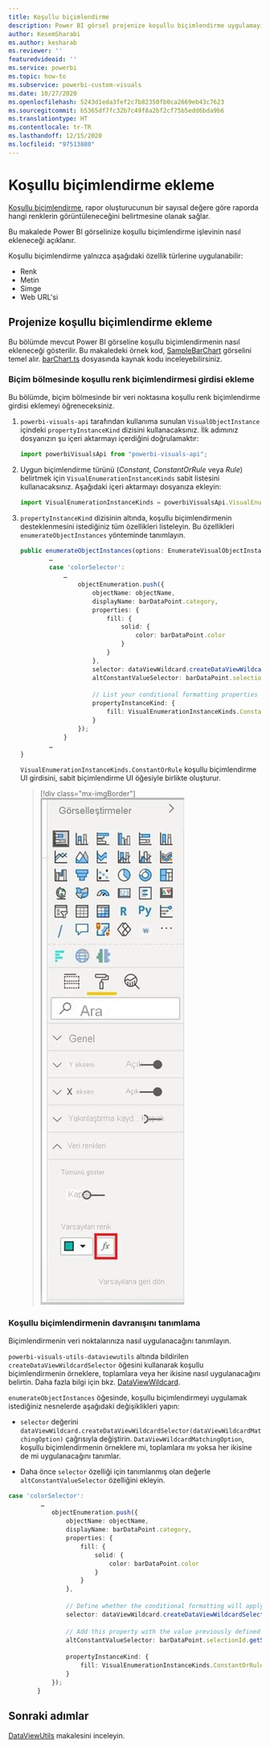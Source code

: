 ```yaml
---
title: Koşullu biçimlendirme
description: Power BI görsel projenize koşullu biçimlendirme uygulamayı öğrenin
author: KesemSharabi
ms.author: kesharab
ms.reviewer: ''
featuredvideoid: ''
ms.service: powerbi
ms.topic: how-to
ms.subservice: powerbi-custom-visuals
ms.date: 10/27/2020
ms.openlocfilehash: 5243d1eda3fef2c7b82350fb0ca2669eb43c7623
ms.sourcegitcommit: b5365df7fc32b7c49f8a2bf2cf75b5edd6bda9b6
ms.translationtype: HT
ms.contentlocale: tr-TR
ms.lasthandoff: 12/15/2020
ms.locfileid: "97513880"
---
```

# <a name="add-conditional-formatting"></a>Koşullu biçimlendirme ekleme

[Koşullu biçimlendirme](../../visuals/service-tips-and-tricks-for-color-formatting.md#conditional-formatting-for-visualizations), rapor oluşturucunun bir sayısal değere göre raporda hangi renklerin görüntüleneceğini belirtmesine olanak sağlar.

Bu makalede Power BI görselinize koşullu biçimlendirme işlevinin nasıl ekleneceği açıklanır.

Koşullu biçimlendirme yalnızca aşağıdaki özellik türlerine uygulanabilir:
* Renk
* Metin
* Simge
* Web URL'si

## <a name="add-conditional-formatting-to-your-project"></a>Projenize koşullu biçimlendirme ekleme

Bu bölümde mevcut Power BI görseline koşullu biçimlendirmenin nasıl ekleneceği gösterilir. Bu makaledeki örnek kod, [SampleBarChart](https://github.com/microsoft/PowerBI-visuals-sampleBarChart) görselini temel alır. [barChart.ts](https://github.com/microsoft/PowerBI-visuals-sampleBarChart/blob/master/src/barChart.ts) dosyasında kaynak kodu inceleyebilirsiniz.

### <a name="add-a-conditional-color-formatting-entry-in-the-format-pane"></a>Biçim bölmesinde koşullu renk biçimlendirmesi girdisi ekleme

Bu bölümde, biçim bölmesinde bir veri noktasına koşullu renk biçimlendirme girdisi eklemeyi öğreneceksiniz.

1. `powerbi-visuals-api` tarafından kullanıma sunulan `VisualObjectInstance` içindeki `propertyInstanceKind` dizisini kullanacaksınız. İlk adımınız dosyanızın şu içeri aktarmayı içerdiğini doğrulamaktır:

    ```typescript
    import powerbiVisualsApi from "powerbi-visuals-api";
    ```

2. Uygun biçimlendirme türünü (*Constant*, *ConstantOrRule* veya *Rule*) belirtmek için `VisualEnumerationInstanceKinds` sabit listesini kullanacaksınız. Aşağıdaki içeri aktarmayı dosyanıza ekleyin:

    ```typescript
    import VisualEnumerationInstanceKinds = powerbiVisualsApi.VisualEnumerationInstanceKinds;
    ```

3. `propertyInstanceKind` dizisinin altında, koşullu biçimlendirmenin desteklenmesini istediğiniz tüm özellikleri listeleyin. Bu özellikleri `enumerateObjectInstances` yönteminde tanımlayın.

    ```typescript
    public enumerateObjectInstances(options: EnumerateVisualObjectInstancesOptions): VisualObjectInstanceEnumeration {
            …
            case 'colorSelector':
                …
                    objectEnumeration.push({
                        objectName: objectName,
                        displayName: barDataPoint.category,
                        properties: {
                            fill: {
                                solid: {
                                    color: barDataPoint.color
                                }
                            }
                        },
                        selector: dataViewWildcard.createDataViewWildcardSelector(dataViewWildcard.DataViewWildcardMatchingOption.InstancesAndTotals),
                        altConstantValueSelector: barDataPoint.selectionId.getSelector(),

                        // List your conditional formatting properties
                        propertyInstanceKind: {
                            fill: VisualEnumerationInstanceKinds.ConstantOrRule
                        }
                    });
                }
            …
    }

    ```

    `VisualEnumerationInstanceKinds.ConstantOrRule` koşullu biçimlendirme UI girdisini, sabit biçimlendirme UI öğesiyle birlikte oluşturur.

    >[!div class="mx-imgBorder"]
    >![Power BI'da gösterildiği gibi, normal renk düğmesinin yanında koşullu biçimlendirme düğmesini gösteren ekran görüntüsü.](media/conditional-formatting/conditional-formatting-ui.png)

### <a name="define-how-conditional-formatting-behaves"></a>Koşullu biçimlendirmenin davranışını tanımlama

Biçimlendirmenin veri noktalarınıza nasıl uygulanacağını tanımlayın.

`powerbi-visuals-utils-dataviewutils` altında bildirilen `createDataViewWildcardSelector` öğesini kullanarak koşullu biçimlendirmenin örneklere, toplamlara veya her ikisine nasıl uygulanacağını belirtin. Daha fazla bilgi için bkz. [DataViewWildcard](utils-dataview.md#).

`enumerateObjectInstances` öğesinde, koşullu biçimlendirmeyi uygulamak istediğiniz nesnelerde aşağıdaki değişiklikleri yapın:

 * `selector` değerini `dataViewWildcard.createDataViewWildcardSelector(dataViewWildcardMatchingOption)` çağrısıyla değiştirin. `DataViewWildcardMatchingOption`, koşullu biçimlendirmenin örneklere mi, toplamlara mı yoksa her ikisine de mi uygulanacağını tanımlar.

* Daha önce `selector` özelliği için tanımlanmış olan değerle `altConstantValueSelector` özelliğini ekleyin.

```typescript
case 'colorSelector':
         …
            objectEnumeration.push({
                objectName: objectName,
                displayName: barDataPoint.category,
                properties: {
                    fill: {
                        solid: {
                            color: barDataPoint.color
                        }
                    }
                },

                // Define whether the conditional formatting will apply to instances, totals, or both
                selector: dataViewWildcard.createDataViewWildcardSelector(dataViewWildcard.DataViewWildcardMatchingOption.InstancesAndTotals),

                // Add this property with the value previously defined for the selector property
                altConstantValueSelector: barDataPoint.selectionId.getSelector(),

                propertyInstanceKind: { 
                    fill: VisualEnumerationInstanceKinds.ConstantOrRule
                }
            });
        }

```

## <a name="next-steps"></a>Sonraki adımlar

[DataViewUtils](utils-dataview.md) makalesini inceleyin.